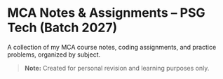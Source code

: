 # MCA Notes & Assignments – PSG Tech (Batch 2027)  
A collection of my MCA course notes, coding assignments, and practice problems, organized by subject.  

> **Note:** Created for personal revision and learning purposes only.  
